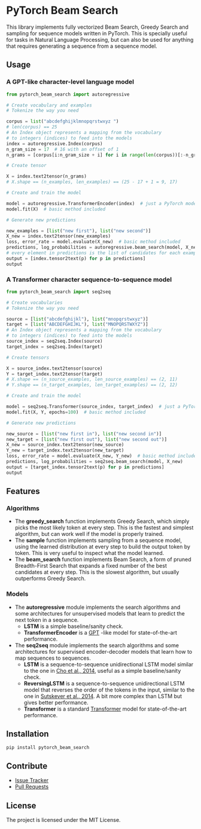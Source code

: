 # PyTorch Beam Search

This library implements fully vectorized Beam Search, Greedy Search and sampling for sequence models written in PyTorch.
This is specially useful for tasks in Natural Language Processing, but can also be used for anything that requires
generating a sequence from a sequence model.

## Usage

### A GPT-like character-level language model

```python    
from pytorch_beam_search import autoregressive

# Create vocabulary and examples
# Tokenize the way you need

corpus = list("abcdefghijklmnopqrstwxyz ")
# len(corpus) == 25
# An Index object represents a mapping from the vocabulary
# to integers (indices) to feed into the models
index = autoregressive.Index(corpus)
n_gram_size = 17  # 16 with an offset of 1 
n_grams = [corpus[i:n_gram_size + i] for i in range(len(corpus))[:-n_gram_size + 1]]

# Create tensor

X = index.text2tensor(n_grams)
# X.shape == (n_examples, len_examples) == (25 - 17 + 1 = 9, 17)

# Create and train the model

model = autoregressive.TransformerEncoder(index)  # just a PyTorch model
model.fit(X)  # basic method included

# Generate new predictions

new_examples = [list("new first"), list("new second")]
X_new = index.text2tensor(new_examples)
loss, error_rate = model.evaluate(X_new)  # basic method included
predictions, log_probabilities = autoregressive.beam_search(model, X_new)
# every element in predictions is the list of candidates for each example
output = [index.tensor2text(p) for p in predictions]
output
```

### A Transformer character sequence-to-sequence model

```python
from pytorch_beam_search import seq2seq

# Create vocabularies
# Tokenize the way you need

source = [list("abcdefghijkl"), list("mnopqrstwxyz")]
target = [list("ABCDEFGHIJKL"), list("MNOPQRSTWXYZ")]
# An Index object represents a mapping from the vocabulary
# to integers (indices) to feed into the models
source_index = seq2seq.Index(source)
target_index = seq2seq.Index(target)

# Create tensors

X = source_index.text2tensor(source)
Y = target_index.text2tensor(target)
# X.shape == (n_source_examples, len_source_examples) == (2, 11)
# Y.shape == (n_target_examples, len_target_examples) == (2, 12)

# Create and train the model

model = seq2seq.Transformer(source_index, target_index)  # just a PyTorch model
model.fit(X, Y, epochs=100)  # basic method included

# Generate new predictions

new_source = [list("new first in"), list("new second in")]
new_target = [list("new first out"), list("new second out")]
X_new = source_index.text2tensor(new_source)
Y_new = target_index.text2tensor(new_target)
loss, error_rate = model.evaluate(X_new, Y_new)  # basic method included
predictions, log_probabilities = seq2seq.beam_search(model, X_new)
output = [target_index.tensor2text(p) for p in predictions]
output
```

## Features

### Algorithms

- The **greedy_search** function implements Greedy Search, which simply picks the most likely token at every step. This
  is the fastest and simplest algorithm, but can work well if the model is properly trained.
- The **sample** function implements sampling from a sequence model, using the learned distribution at every step to
  build the output token by token. This is very useful to inspect what the model learned.
- The **beam_search** function implements Beam Search, a form of pruned Breadth-First Search that expands a fixed number
  of the best candidates at every step. This is the slowest algorithm, but usually outperforms Greedy Search.

### Models

- The **autoregressive** module implements the search algorithms and some architectures for unsupervised models that
  learn to predict the next token in a sequence.
    - **LSTM** is a simple baseline/sanity check.
    - **TransformerEncoder** is
      a [GPT](https://s3-us-west-2.amazonaws.com/openai-assets/research-covers/language-unsupervised/language_understanding_paper.pdf)
      -like model for state-of-the-art performance.
- The **seq2seq** module implements the search algorithms and some architectures for supervised encoder-decoder models
  that learn how to map sequences to sequences.
    - **LSTM** is a sequence-to-sequence unidirectional LSTM model similar to the one
      in [Cho et al., 2014](https://arxiv.org/pdf/1406.1078.pdf), useful as a simple baseline/sanity check.
    - **ReversingLSTM** is a sequence-to-sequence unidirectional LSTM model that reverses the order of the tokens in the
      input, similar to the one in [Sutskever et al., 2014](https://arxiv.org/pdf/1409.3215.pdf). A bit more complex
      than LSTM but gives better performance.
    - **Transformer** is a standard [Transformer](https://arxiv.org/pdf/1706.03762.pdf) model for state-of-the-art
      performance.

## Installation

```shell
pip install pytorch_beam_search
```

## Contribute

- [Issue Tracker](https://github.com/jarobyte91/pytorch_beam_search/issues)
- [Pull Requests](https://github.com/jarobyte91/pytorch_beam_search/pulls)

## License

The project is licensed under the MIT License.

